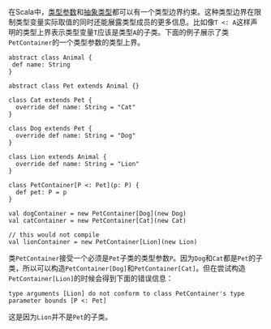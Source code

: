 在Scala中，[类型参数](https://docs.scala-lang.org/zh-cn/tour/generic-classes.html)和[抽象类型](https://docs.scala-lang.org/zh-cn/tour/abstract-type-members.html)都可以有一个类型边界约束。这种类型边界在限制类型变量实际取值的同时还能展露类型成员的更多信息。比如像`T <: A`这样声明的类型上界表示类型变量`T`应该是类型`A`的子类。下面的例子展示了类`PetContainer`的一个类型参数的类型上界。

```
abstract class Animal {
 def name: String
}

abstract class Pet extends Animal {}

class Cat extends Pet {
  override def name: String = "Cat"
}

class Dog extends Pet {
  override def name: String = "Dog"
}

class Lion extends Animal {
  override def name: String = "Lion"
}

class PetContainer[P <: Pet](p: P) {
  def pet: P = p
}

val dogContainer = new PetContainer[Dog](new Dog)
val catContainer = new PetContainer[Cat](new Cat)
```

```
// this would not compile
val lionContainer = new PetContainer[Lion](new Lion)
```

类`PetContainer`接受一个必须是`Pet`子类的类型参数`P`。因为`Dog`和`Cat`都是`Pet`的子类，所以可以构造`PetContainer[Dog]`和`PetContainer[Cat]`。但在尝试构造`PetContainer[Lion]`的时候会得到下面的错误信息：

```
type arguments [Lion] do not conform to class PetContainer's type parameter bounds [P <: Pet]
```

这是因为`Lion`并不是`Pet`的子类。